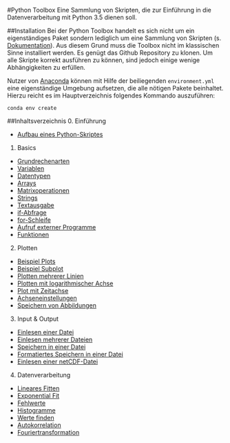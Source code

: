 #Python Toolbox
Eine Sammlung von Skripten, die zur Einführung in die Datenverarbeitung mit
Python 3.5 dienen soll.

##Installation
Bei der Python Toolbox handelt es sich nicht um ein eigenständiges Paket sondern
lediglich um eine Sammlung von Skripten (s.
[Dokumentation](doc/toolbox-doc.pdf)).  Aus diesem Grund muss die Toolbox nicht
im klassischen Sinne installiert werden. Es genügt das Github Repository zu
klonen. Um alle Skripte korrekt ausführen zu können, sind jedoch einige wenige
Abhängigkeiten zu erfüllen.

Nutzer von [Anaconda](https://www.continuum.io/downloads) können mit Hilfe der
beiliegenden `environment.yml` eine eigenständige Umgebung aufsetzen, die alle
nötigen Pakete beinhaltet. Hierzu reicht es im Hauptverzeichnis folgendes
Kommando auszuführen:

`conda env create`

##Inhaltsverzeichnis
0. Einführung
  * [Aufbau eines Python-Skriptes](scripts/00_01_Aufbau_eines_Python_Skriptes.py)
1. Basics
  * [Grundrechenarten](scripts/01_01_Grundrechenarten.py)
  * [Variablen](scripts/01_02_Variablen.py)
  * [Datentypen](scripts/01_03_Datentypen.py)
  * [Arrays](scripts/01_04_Arrays.py)
  * [Matrixoperationen](scripts/01_05_Matrixoperationen.py)
  * [Strings](scripts/01_06_Strings.py)
  * [Textausgabe](scripts/01_07_Textausgabe.py)
  * [if-Abfrage](scripts/01_08_if_Abfrage.py)
  * [for-Schleife](scripts/01_09_for_Schleife.py)
  * [Aufruf externer Programme](scripts/01_10_Aufruf_externer_Programme.py)
  * [Funktionen](scripts/01_11_Funktionen.py)
2. Plotten
  * [Beispiel Plots](scripts/02_01_Beispiel_Plots.py)
  * [Beispiel Subplot](scripts/02_02_Beispiel_Subplot.py)
  * [Plotten mehrerer Linien](scripts/02_03_Plotten_mehrerer_Linien.py)
  * [Plotten mit logarithmischer Achse](scripts/02_04_Plotten_mit_logarithmischer_Achse.py)
  * [Plot mit Zeitachse](scripts/02_05_Plot_mit_Zeitachse.py)
  * [Achseneinstellungen](scripts/02_06_Achseneinstellungen.py)
  * [Speichern von Abbildungen](scripts/02_07_Speichern_von_Abbildungen.py)
3. Input & Output
  * [Einlesen einer Datei](scripts/03_01_Einlesen_einer_Datei.py)
  * [Einlesen mehrerer Dateien](scripts/03_02_Einlesen_mehrerer_Dateien.py)
  * [Speichern in einer Datei](scripts/03_03_Speichern_in_einer_Datei.py)
  * [Formatiertes Speichern in einer Datei](scripts/03_04_Formatiertes_Speichern_in_einer_Datei.py)
  * [Einlesen einer netCDF-Datei](scripts/03_05_Einlesen_einer_netCDF-Datei.py)
4. Datenverarbeitung
  * [Lineares Fitten](scripts/04_01_Lineares_Fitten.py)
  * [Exponential Fit](scripts/04_02_Exponential_Fit.py)
  * [Fehlwerte](scripts/04_03_Fehlwerte.py)
  * [Histogramme](scripts/04_04_Histogramme.py)
  * [Werte finden](scripts/04_05_Werte_finden.py)
  * [Autokorrelation](scripts/04_06_Autokorrelation.py)
  * [Fouriertransformation](scripts/04_07_Fouriertransformation.py)
